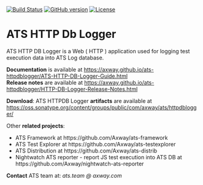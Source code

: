 [![Build Status](https://travis-ci.org/Axway/ats-httpdblogger.svg?branch=master)](https://travis-ci.org/Axway/ats-httpdblogger)
[![GitHub version](https://badge.fury.io/gh/Axway%2Fats-httpdblogger.svg)](https://badge.fury.io/gh/Axway%2Fats-httpdblogger)
[![License](https://img.shields.io/badge/License-Apache%202.0-blue.svg)](https://opensource.org/licenses/Apache-2.0)
# ATS HTTP Db Logger
ATS HTTP DB Logger is a Web ( HTTP ) application used for logging test execution data into ATS Log database.

**Documentation** is available at https://axway.github.io/ats-httpdblogger/ATS-HTTP-DB-Logger-Guide.html  
**Release notes** are available at https://axway.github.io/ats-httpdblogger/HTTP-DB-Logger-Release-Notes.html

**Download**: ATS HTTPDB Logger **artifacts** are available at https://oss.sonatype.org/content/groups/public/com/axway/ats/httpdblogger/

Other **related projects**:
<ul>
  <li>ATS Framework at https://github.com/Axway/ats-framework</li>
  <li>ATS Test Explorer at https://github.com/Axway/ats-testexplorer</li>
  <li>ATS Distribution at https://github.com/Axway/ats-distrib</li>
  <li>Nightwatch ATS reporter - report JS test execution into ATS DB at https://github.com/Axway/nightwatch-ats-reporter</li>
</ul>

**Contact** ATS team at: _ats.team_  _@ axway.com_

